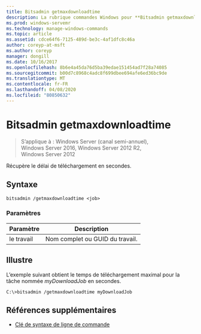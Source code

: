 ```yaml
---
title: Bitsadmin getmaxdownloadtime
description: La rubrique commandes Windows pour **Bitsadmin getmaxdownloadtime**, qui récupère le délai de téléchargement en secondes.
ms.prod: windows-servemr
ms.technology: manage-windows-commands
ms.topic: article
ms.assetid: cdce64f6-7125-489d-be3c-4af1dfc8c46a
author: coreyp-at-msft
ms.author: coreyp
manager: dongill
ms.date: 10/16/2017
ms.openlocfilehash: 8b6e4a45da76d5ba39edae151454ad7f28a74085
ms.sourcegitcommit: b00d7c8968c4adc8f699dbee694afe6ed36bc9de
ms.translationtype: MT
ms.contentlocale: fr-FR
ms.lasthandoff: 04/08/2020
ms.locfileid: "80850632"
---
```

# <a name="bitsadmin-getmaxdownloadtime"></a>Bitsadmin getmaxdownloadtime

>S’applique à : Windows Server (canal semi-annuel), Windows Server 2016, Windows Server 2012 R2, Windows Server 2012

Récupère le délai de téléchargement en secondes.

## <a name="syntax"></a>Syntaxe

```
bitsadmin /getmaxdownloadtime <job>
```

### <a name="parameters"></a>Paramètres

| Paramètre | Description |
| -------------- | -------------- |
| le travail | Nom complet ou GUID du travail. |

## <a name="examples"></a><a name=BKMK_examples></a>Illustre

L’exemple suivant obtient le temps de téléchargement maximal pour la tâche nommée *myDownloadJob* en secondes.

```
C:\>bitsadmin /getmaxdownloadtime myDownloadJob
```

## <a name="additional-references"></a>Références supplémentaires

- [Clé de syntaxe de ligne de commande](command-line-syntax-key.md)
